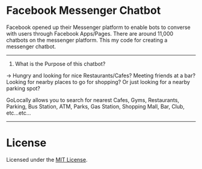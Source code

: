 # Facebook Messenger Chatbot

Facebook opened up their Messenger platform to enable bots to converse with users through Facebook Apps/Pages.
There are around 11,000 chatbots on the messenger platform. This my code for creating a messenger chatbot.


***************************************************
1. What is the Purpose of this chatbot?

-> Hungry and looking for nice Restaurants/Cafes?
Meeting friends at a bar? 
Looking for nearby places to go for shopping?
Or just looking for a nearby parking spot?

GoLocally allows you to search for nearest Cafes, Gyms, Restaurants, Parking, Bus Station, ATM, Parks, Gas Station,
Shopping Mall, Bar, Club, etc...etc... 

***************************************************

# License

Licensed under the [MIT License](LICENSE).
   

